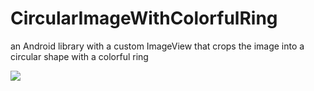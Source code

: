 # CircularImageWithColorfulRing
 an Android library with a custom ImageView that crops the image into a circular shape with a colorful ring
 
 ![](https://github.com/betulnecanli/CircularImageWithColorfulRing/blob/master/screenshot/img.jpg?raw=true) 
